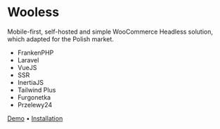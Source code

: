 # Wooless

Mobile-first, self-hosted and simple WooCommerce Headless solution, which adapted for the Polish market.

* FrankenPHP
* Laravel
* VueJS
* SSR
* InertiaJS
* Tailwind Plus
* Furgonetka
* Przelewy24

[Demo](https://sklep.wooless.pl) • [Installation](docs/README.md)